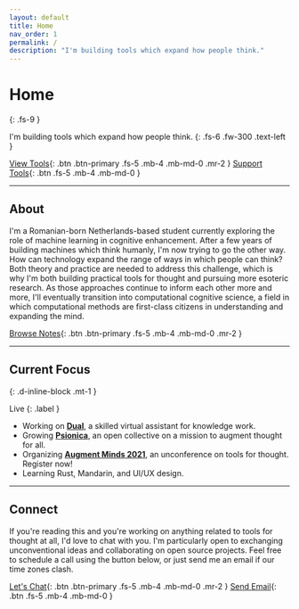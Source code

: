 ```yaml
---
layout: default
title: Home
nav_order: 1
permalink: /
description: "I'm building tools which expand how people think."
---
```


# Home
{: .fs-9 }

I'm building tools which expand how people think.
{: .fs-6 .fw-300 .text-left }

[View Tools](/docs/tools/){: .btn .btn-primary .fs-5 .mb-4 .mb-md-0 .mr-2 } [Support Tools](https://opencollective.com/psionica){: .btn .fs-5 .mb-4 .mb-md-0 }

---

## About

I'm a Romanian-born Netherlands-based student currently exploring the role of machine learning in cognitive enhancement. After a few years of building machines which think humanly, I'm now trying to go the other way. How can technology expand the range of ways in which people can think? Both theory and practice are needed to address this challenge, which is why I'm both building practical tools for thought and pursuing more esoteric research. As those approaches continue to inform each other more and more, I'll eventually transition into computational cognitive science, a field in which computational methods are first-class citizens in understanding and expanding the mind.

[Browse Notes](https://paulbricman.com/secondbrain/){: .btn .btn-primary .fs-5 .mb-4 .mb-md-0 .mr-2 }

---

## Current Focus
{: .d-inline-block .mt-1 }

Live
{: .label }

- Working on [**Dual**](https://psionica.org/docs/workshop/dual/), a skilled virtual assistant for knowledge work.
- Growing [**Psionica**](https://psionica.org/), an open collective on a mission to augment thought for all.
- Organizing [**Augment Minds 2021**](https://opencollective.com/psionica/events/augment-minds-7d13842a), an unconference on tools for thought. Register now!
- Learning Rust, Mandarin, and UI/UX design.

---

## Connect

If you're reading this and you're working on anything related to tools for thought at all, I'd love to chat with you. I'm particularly open to exchanging unconventional ideas and collaborating on open source projects. Feel free to schedule a call using the button below, or just send me an email if our time zones clash.

[Let's Chat](https://calendly.com/paulbricman/chat){: .btn .btn-primary .fs-5 .mb-4 .mb-md-0 .mr-2 } [Send Email](mailto:paulbricman@protonmail.com){: .btn .fs-5 .mb-4 .mb-md-0 }